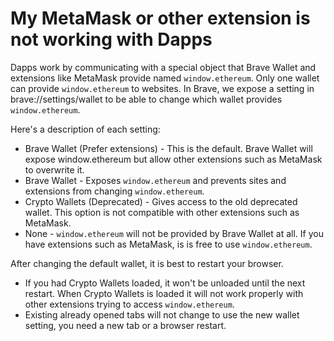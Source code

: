 # My MetaMask or other extension is not working with Dapps

Dapps work by communicating with a special object that Brave Wallet and extensions like MetaMask provide named `window.ethereum`.
Only one wallet can provide `window.ethereum` to websites.
In Brave, we expose a setting in brave://settings/wallet to be able to change which wallet provides `window.ethereum`.

Here's a description of each setting:
- Brave Wallet (Prefer extensions) - This is the default. Brave Wallet will expose window.ethereum but allow other extensions such as MetaMask to overwrite it.
- Brave Wallet - Exposes `window.ethereum` and prevents sites and extensions from changing `window.ethereum`.
- Crypto Wallets (Deprecated) - Gives access to the old deprecated wallet. This option is not compatible with other extensions such as MetaMask.
- None - `window.ethereum` will not be provided by Brave Wallet at all. If you have extensions such as MetaMask, is is free to use `window.ethereum`.

After changing the default wallet, it is best to restart your browser.
- If you had Crypto Wallets loaded, it won't be unloaded until the next restart. When Crypto Wallets is loaded it will not work properly with other extensions trying to access `window.ethereum`.
- Existing already opened tabs will not change to use the new wallet setting, you need a new tab or a browser restart.
